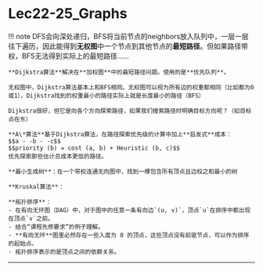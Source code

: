 # Lec22-25_Graphs
!!! note
    DFS会向深处递归，BFS将当前节点的neighbors放入队列中，一层一层往下遍历，因此能得到**无权图**中一个节点到其他节点的**最短路径**。但如果路径带权，BFS无法得到实际上的最短路径......

    **Dijkstra算法**解决在**加权图**中的最短路径问题。使用的是**优先队列**。

    无权图中，Dijkstra算法基本上和BFS相同。无权图可以视为所有边的权重都相同（比如都为0或1），Dijkstra找到的权重最小的路径实际上就是长度最小的路径（BFS）

    Dijkstra很好，但它是向各个方向探索路径，如果我们搜索路径时明确目标方向呢？（如目标点在东）

    **A\*算法**基于Dijkstra算法，在路径探索优先级的计算中加上**启发式**成本：
    $$a - -b - -c$$
    $$priority (b) = cost (a, b) + Heuristic (b, c)$$
    优先探索那些估计总成本更低的路径。

    **最小生成树**：在一个带权连通无向图中，找到一棵包含所有顶点且边权之和最小的树

    **Kruskal算法**：

    **拓扑排序**：
    - 在有向无环图（DAG）中，对于图中的任意一条有向边`(u, v)`，顶点`u`在排序中都出现在顶点`v`之前。
    - 结合“课程先修要求”的例子理解。
    - **有向无环**图里必然存在一些入度为 0 的顶点，这些顶点没有前驱节点，可以作为排序的起始点。
    - 拓扑排序表示的是顶点之间的依赖关系。

---


